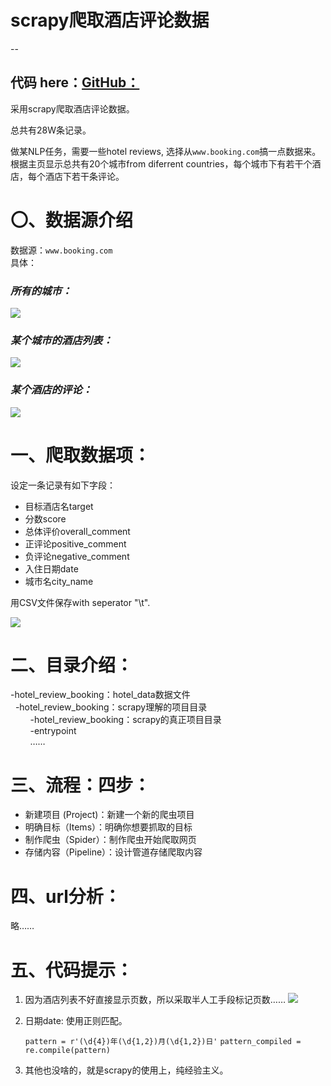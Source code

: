 # scrapy爬取酒店评论数据

--  

代码 here：[GitHub：]()
--  
采用scrapy爬取酒店评论数据。

总共有28W条记录。

做某NLP任务，需要一些hotel reviews, 选择从`www.booking.com`搞一点数据来。
根据主页显示总共有20个城市from diferrent countries，每个城市下有若干个酒店，每个酒店下若干条评论。

#  〇、数据源介绍

数据源：`www.booking.com`  
具体：

### *所有的城市：*

![](assets/1.png)

### *某个城市的酒店列表：*

![](assets/2.3.png)

### *某个酒店的评论：*

![](assets/3.png)

<!-------->

#  一、爬取数据项：
设定一条记录有如下字段：  

* 目标酒店名target  
* 分数score  
* 总体评价overall_comment  
* 正评论positive_comment  
* 负评论negative_comment  
* 入住日期date  
* 城市名city_name

用CSV文件保存with seperator "\t".

![](assets/4.png)

#  二、目录介绍：

-hotel_review_booking：hotel_data数据文件  
&nbsp;&nbsp;-hotel_review_booking：scrapy理解的项目目录  
&nbsp;&nbsp;&nbsp;&nbsp;&nbsp;&nbsp;&nbsp;&nbsp;-hotel_review_booking：scrapy的真正项目目录  
&nbsp;&nbsp;&nbsp;&nbsp;&nbsp;&nbsp;&nbsp;&nbsp;-entrypoint  
&nbsp;&nbsp;&nbsp;&nbsp;&nbsp;&nbsp;&nbsp;&nbsp;……

#  三、流程：四步：

* 新建项目 (Project)：新建一个新的爬虫项目
* 明确目标（Items）：明确你想要抓取的目标
* 制作爬虫（Spider）：制作爬虫开始爬取网页
* 存储内容（Pipeline）：设计管道存储爬取内容


#  四、url分析：

略……

#  五、代码提示：

1. 因为酒店列表不好直接显示页数，所以采取半人工手段标记页数……
	![](assets/5.png)

2. 日期date: 使用正则匹配。

	`pattern = r'(\d{4})年(\d{1,2})月(\d{1,2})日'`
	`pattern_compiled = re.compile(pattern)`

3. 其他也没啥的，就是scrapy的使用上，纯经验主义。